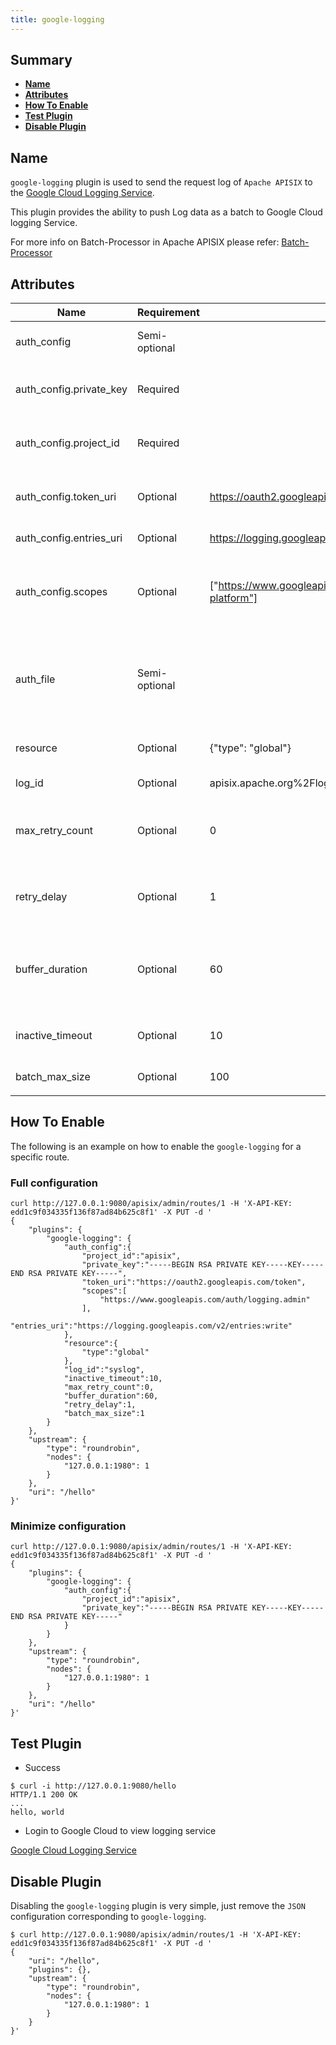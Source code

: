```yaml
---
title: google-logging
---
```


<!--
#
# Licensed to the Apache Software Foundation (ASF) under one or more
# contributor license agreements.  See the NOTICE file distributed with
# this work for additional information regarding copyright ownership.
# The ASF licenses this file to You under the Apache License, Version 2.0
# (the "License"); you may not use this file except in compliance with
# the License.  You may obtain a copy of the License at
#
#     http://www.apache.org/licenses/LICENSE-2.0
#
# Unless required by applicable law or agreed to in writing, software
# distributed under the License is distributed on an "AS IS" BASIS,
# WITHOUT WARRANTIES OR CONDITIONS OF ANY KIND, either express or implied.
# See the License for the specific language governing permissions and
# limitations under the License.
#
-->

## Summary

- [**Name**](#name)
- [**Attributes**](#attributes)
- [**How To Enable**](#how-to-enable)
- [**Test Plugin**](#test-plugin)
- [**Disable Plugin**](#disable-plugin)

## Name

`google-logging` plugin is used to send the request log of `Apache APISIX` to the [Google Cloud Logging Service](https://cloud.google.com/logging/).

This plugin provides the ability to push Log data as a batch to Google Cloud logging Service.

For more info on Batch-Processor in Apache APISIX please refer:
[Batch-Processor](../batch-processor.md)

## Attributes

| Name                    | Requirement   | Default                                                                                                                                                                                           | Description                                                                                                                                                                      |
| ----------------------- | ------------- | ------------------------------------------------------------------------------------------------------------------------------------------------------------------------------------------------- | -------------------------------------------------------------------------------------------------------------------------------------------------------------------------------- |
| auth_config             | Semi-optional |                                                                                                                                                                                                   | one of `auth_config` or `auth_file` must be configured                                                                                                                           |
| auth_config.private_key | Required      |                                                                                                                                                                                                   | the private key parameters of the Google service account                                                                                                                         |
| auth_config.project_id  | Required      |                                                                                                                                                                                                   | the project id parameters of the Google service account                                                                                                                          |
| auth_config.token_uri   | Optional      | https://oauth2.googleapis.com/token                                                                                                                                                               | the token uri parameters of the Google service account                                                                                                                           |
| auth_config.entries_uri | Optional      | https://logging.googleapis.com/v2/entries:write                                                                                                                                                   | google logging service API                                                                                                                                                       |
| auth_config.scopes      | Optional      | ["https://www.googleapis.com/auth/logging.read","https://www.googleapis.com/auth/logging.write","https://www.googleapis.com/auth/logging.admin","https://www.googleapis.com/auth/cloud-platform"] | the access scopes parameters of the Google service account, refer to: [OAuth 2.0 Scopes for Google APIs](https://developers.google.com/identity/protocols/oauth2/scopes#logging) |
| auth_file               | Semi-optional |                                                                                                                                                                                                   | path to the google service account json file（Semi-optional, one of auth_config or auth_file must be configured）                                                              |
| resource                | Optional      | {"type": "global"}                                                                                                                                                                                | the Google monitor resource, refer to: [MonitoredResource](https://cloud.google.com/logging/docs/reference/v2/rest/v2/MonitoredResource)                                         |
| log_id                  | Optional      | apisix.apache.org%2Flogs                                                                                                                                                                          | google logging id, refer to: [LogEntry](https://cloud.google.com/logging/docs/reference/v2/rest/v2/LogEntry)                                                                     |
| max_retry_count         | Optional      | 0                                                                                                                                                                                                 | max number of retries before removing from the processing pipe line                                                                                                              |
| retry_delay             | Optional      | 1                                                                                                                                                                                                 | number of seconds the process execution should be delayed if the execution fails                                                                                                 |
| buffer_duration         | Optional      | 60                                                                                                                                                                                                | max age in seconds of the oldest entry in a batch before the batch must be processed                                                                                             |
| inactive_timeout        | Optional      | 10                                                                                                                                                                                                | max age in seconds when the buffer will be flushed if inactive                                                                                                                   |
| batch_max_size          | Optional      | 100                                                                                                                                                                                               | max size of each batch                                                                                                                                                           |
|                         |               |                                                                                                                                                                                                   |                                                                                                                                                                                  |

## How To Enable

The following is an example on how to enable the `google-logging` for a specific route.

### Full configuration

```shell
curl http://127.0.0.1:9080/apisix/admin/routes/1 -H 'X-API-KEY: edd1c9f034335f136f87ad84b625c8f1' -X PUT -d '
{
    "plugins": {
        "google-logging": {
            "auth_config":{
                "project_id":"apisix",
                "private_key":"-----BEGIN RSA PRIVATE KEY-----KEY-----END RSA PRIVATE KEY-----",
                "token_uri":"https://oauth2.googleapis.com/token",
                "scopes":[
                    "https://www.googleapis.com/auth/logging.admin"
                ],
                "entries_uri":"https://logging.googleapis.com/v2/entries:write"
            },
            "resource":{
                "type":"global"
            },
            "log_id":"syslog",
            "inactive_timeout":10,
            "max_retry_count":0,
            "buffer_duration":60,
            "retry_delay":1,
            "batch_max_size":1
        }
    },
    "upstream": {
        "type": "roundrobin",
        "nodes": {
            "127.0.0.1:1980": 1
        }
    },
    "uri": "/hello"
}'
```

### Minimize configuration

```shell
curl http://127.0.0.1:9080/apisix/admin/routes/1 -H 'X-API-KEY: edd1c9f034335f136f87ad84b625c8f1' -X PUT -d '
{
    "plugins": {
        "google-logging": {
            "auth_config":{
                "project_id":"apisix",
                "private_key":"-----BEGIN RSA PRIVATE KEY-----KEY-----END RSA PRIVATE KEY-----"
            }
        }
    },
    "upstream": {
        "type": "roundrobin",
        "nodes": {
            "127.0.0.1:1980": 1
        }
    },
    "uri": "/hello"
}'
```

## Test Plugin

* Success

```shell
$ curl -i http://127.0.0.1:9080/hello
HTTP/1.1 200 OK
...
hello, world
```

* Login to Google Cloud to view logging service

[Google Cloud Logging Service](https://console.cloud.google.com/logs/viewer)

## Disable Plugin

Disabling the `google-logging` plugin is very simple, just remove the `JSON` configuration corresponding to `google-logging`.

```shell
$ curl http://127.0.0.1:9080/apisix/admin/routes/1 -H 'X-API-KEY: edd1c9f034335f136f87ad84b625c8f1' -X PUT -d '
{
    "uri": "/hello",
    "plugins": {},
    "upstream": {
        "type": "roundrobin",
        "nodes": {
            "127.0.0.1:1980": 1
        }
    }
}'
```

